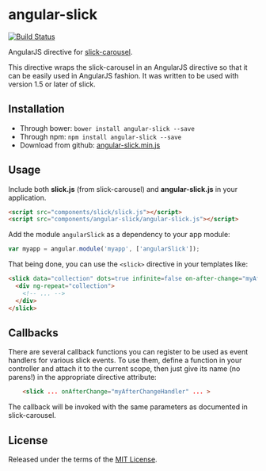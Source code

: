 angular-slick
=============
[![Build Status](https://travis-ci.org/mykwillis/angular-slick.png?branch=master)](https://travis-ci.org/mykwillis/angular-slick)

AngularJS directive for [slick-carousel](http://kenwheeler.github.io/slick/).

This directive wraps the slick-carousel in an AngularJS directive so that it can be easily used
in AngularJS fashion. It was written to be used with version 1.5 or later of slick.


Installation
------------

* Through bower: `bower install angular-slick --save`
* Through npm: `npm install angular-slick --save`
* Download from github: [angular-slick.min.js](https://raw.github.com/mykwillis/angular-slick/master/angular-slick.min.js)


Usage
-----
Include both **slick.js** (from slick-carousel) and **angular-slick.js** in your application.

```html
<script src="components/slick/slick.js"></script>
<script src="components/angular-slick/angular-slick.js"></script>
```

Add the module `angularSlick` as a dependency to your app module:

```js
var myapp = angular.module('myapp', ['angularSlick']);
```

That being done, you can use the `<slick>` directive in your templates like:

```html
<slick data="collection" dots=true infinite=false on-after-change="myAfterChangeHandler">
  <div ng-repeat="collection">
    <!-- ... -->
  </div>
</slick>
```

Callbacks
----------
There are several callback functions you can register to be used as event handlers
for various slick events. To use them, define a function in your controller and attach it to
the current scope, then just give its name (no parens!) in the appropriate directive attribute:

```html
    <slick ... onAfterChange="myAfterChangeHandler" ... >
```

The callback will be invoked with the same parameters as documented in slick-carousel.


License
-------

Released under the terms of the [MIT License](LICENSE).
